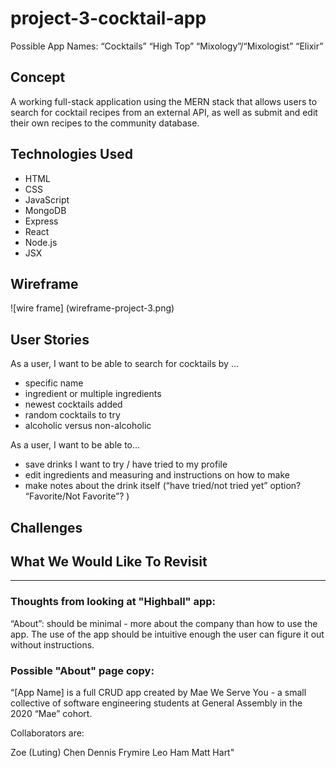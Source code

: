 # project-3-cocktail-app

Possible App Names:
“Cocktails”
“High Top”
“Mixology”/“Mixologist”
“Elixir”

## Concept

A working full-stack application using the MERN stack that allows users to search for cocktail recipes from an external API, as well as submit and edit their own recipes to the community database.

## Technologies Used

- HTML
- CSS
- JavaScript
- MongoDB
- Express
- React
- Node.js
- JSX

## Wireframe

![wire frame] (wireframe-project-3.png)

## User Stories

As a user, I want to be able to search for cocktails by …

- specific name
- ingredient or multiple ingredients
- newest cocktails added
- random cocktails to try
- alcoholic versus non-alcoholic

As a user, I want to be able to…

- save drinks I want to try / have tried to my profile
- edit ingredients and measuring and instructions on how to make
- make notes about the drink itself (“have tried/not tried yet” option? “Favorite/Not Favorite”? )

## Challenges

## What We Would Like To Revisit

*** 

### Thoughts from looking at "Highball" app:

“About”: should be minimal - more about the company than how to use the app. The use of the app should be intuitive enough the user can figure it out without instructions. 

### Possible "About" page copy: 

“[App Name] is a full CRUD app created by Mae We Serve You - a small collective of software engineering students at General Assembly in the 2020 “Mae” cohort.

Collaborators are:

Zoe (Luting) Chen
Dennis Frymire
Leo Ham
Matt Hart"